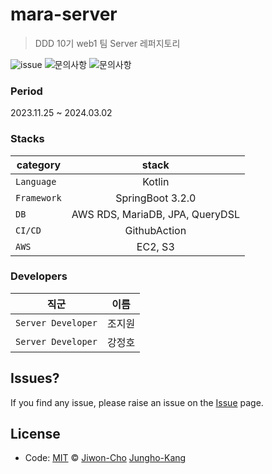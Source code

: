 # mara-server
> DDD 10기 web1 팀 Server 레퍼지토리

![issue](https://img.shields.io/badge/issue-open-green) ![문의사항](https://img.shields.io/badge/%EB%AC%B8%EC%9D%98%ED%95%98%EA%B8%B0-gwon188%40gmail.com-green) ![문의사항](https://img.shields.io/badge/%EB%AC%B8%EC%9D%98%ED%95%98%EA%B8%B0-jhkang1517%40gmail.com-green)

### Period

2023.11.25 ~ 2024.03.02

### Stacks
| category    |              stack              |
|-------------|:-------------------------------:|
| `Language`  |             Kotlin              |
| `Framework` |        SpringBoot 3.2.0         |
| `DB`        | AWS RDS, MariaDB, JPA, QueryDSL |
| `CI/CD`     |          GithubAction           |
| `AWS`       |             EC2, S3             |


### Developers


| 직군 | 이름  |
|---|:---:|
| `Server Developer` | 조지원 |
| `Server Developer` | 강정호 |



## Issues? ##
If you find any issue, please raise an issue on the [Issue]( ) page.

## License
- Code: [MIT](./LICENSE) ©  [Jiwon-Cho]() [Jungho-Kang]()
